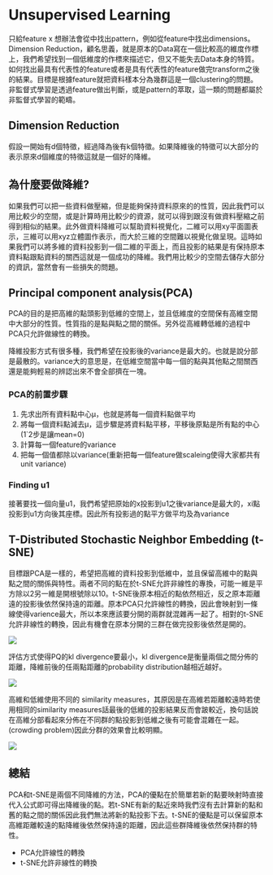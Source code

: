 # Unsupervised Learning
只給feature x 想辦法會從中找出pattern，例如從feature中找出dimensions。Dimension Reduction，顧名思義，就是原本的Data寫在一個比較高的維度作標上，我們希望找到一個低維度的作標來描述它，但又不能失去Data本身的特質。如何找出最具有代表性的feature或者是具有代表性的feature做完transform之後的結果。目標是根據feature就把資料樣本分為幾群這是一個clustering的問題。非監督式學習是透過feature做出判斷，或是pattern的萃取，這一類的問題都屬於非監督式學習的範疇。

## Dimension Reduction
假設一開始有d個特徵，經過降為後有k個特徵。如果降維後的特徵可以大部分的表示原來d個維度的特徵這就是一個好的降維。

## 為什麼要做降維?
如果我們可以把一些資料做壓縮，但是能夠保持資料原來的的性質，因此我們可以用比較少的空間，或是計算時用比較少的資源，就可以得到跟沒有做資料壓縮之前得到相似的結果。此外做資料降維可以幫助資料視覺化，二維可以用xy平面圖表示，三維可以用xyz立體圖作表示，而大於三維的空間難以視覺化做呈現。這時如果我們可以將多維的資料投影到一個二維的平面上，而且投影的結果是有保持原本資料點跟點資料的關西這就是一個成功的降維。我們用比較少的空間去儲存大部分的資訊，當然會有一些損失的問題。

## Principal component analysis(PCA)
PCA的目的是把高維的點頭影到低維的空間上，並且低維度的空間保有高維空間中大部分的性質。性質指的是點與點之間的關係。另外從高維轉低維的過程中PCA只允許做線性的轉換。

降維投影方式有很多種，我們希望在投影後的variance是最大的。也就是說分部是最散的。variance大的意思是，在低維空間當中每一個的點與其他點之間關西還是能夠輕易的辨認出來不會全部擠在一塊。

### PCA的前置步驟
1. 先求出所有資料點中心µ，也就是將每一個資料點做平均
2. 將每一個資料點減去µ，這步驟是將資料點平移，平移後原點是所有點的中心(1`2步是讓mean=0)
3. 計算每一個feature的variance
4. 把每一個值都除以variance(重新把每一個feature做scaleing使得大家都共有unit variance)

### Finding u1
接著要找一個向量u1，我們希望把原始的x投影到u1之後variance是最大的，xi點投影到u1方向後其座標。因此所有投影過的點平方做平均及為variance

## T-Distributed Stochastic Neighbor Embedding (t-SNE)
目標跟PCA是一樣的，希望把高維的資料投影到低維中，並且保留高維中的點與點之間的關係與特性。兩者不同的點在於t-SNE允許非線性的專換，可能一維是平方除以2另一維是開根號除以10。t-SNE後原本相近的點依然相近，反之原本距離遠的投影後依然保持遠的距離。原本PCA只允許線性的轉換，因此會映射到一條線使得varience最大，所以本來應該要分開的兩群就混雜再一起了。相對的t-SNE允許非線性的轉換，因此有機會在原本分開的三群在做完投影後依然是開的。

![](https://i.imgur.com/nBNzGd7.png)

評估方式使得PQ的kl divergence要最小，kl divergence是衡量兩個之間分佈的距離，降維前後的任兩點距離的probability distribution越相近越好。

![](https://i.imgur.com/kiXNBq2.png)


高維和低維使用不同的 similarity measures，其原因是在高維若距離較遠時若使用相同的similarity measures話最後的低維的投影結果反而會跛較近，換句話說在高維分部看起來分佈在不同群的點投影到低維之後有可能會混雜在一起。(crowding problem)因此分群的效果會比較明顯。

![](https://i.imgur.com/rIklBR8.png)

## 總結
PCA和t-SNE是兩個不同降維的方法，PCA的優點在於簡單若新的點要映射時直接代入公式即可得出降維後的點。若t-SNE有新的點近來時我們沒有去計算新的點和舊的點之間的關係因此我們無法將新的點投影下去。t-SNE的優點是可以保留原本高維距離較遠的點降維後依然保持遠的距離，因此這些群降維後依然保持群的特性。
- PCA允許線性的轉換
- t-SNE允許非線性的轉換